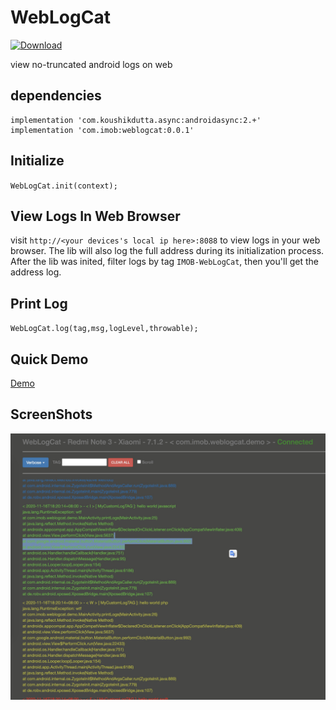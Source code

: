 # WebLogCat
[ ![Download](https://api.bintray.com/packages/imob/maven/weblogcat/images/download.svg?version=0.0.1) ](https://bintray.com/imob/maven/weblogcat/0.0.1/link)

view no-truncated android logs on web

## dependencies
```
implementation 'com.koushikdutta.async:androidasync:2.+'
implementation 'com.imob:weblogcat:0.0.1'
```

## Initialize
`WebLogCat.init(context);`

## View Logs In Web Browser
visit `http://<your devices's local ip here>:8088` to view logs in your web browser. The lib will also log the full address during its initialization process. After the lib was inited, filter logs by tag `IMOB-WebLogCat`, then you'll get the address log.


## Print Log

`WebLogCat.log(tag,msg,logLevel,throwable);`

## Quick Demo

[Demo](https://github-production-release-asset-2e65be.s3.amazonaws.com/312521669/7de35300-2840-11eb-8f9e-d7c53e549830?X-Amz-Algorithm=AWS4-HMAC-SHA256&X-Amz-Credential=AKIAIWNJYAX4CSVEH53A%2F20201116%2Fus-east-1%2Fs3%2Faws4_request&X-Amz-Date=20201116T112018Z&X-Amz-Expires=300&X-Amz-Signature=8012f5e4e83759e39440e722a0820a034fb37043470c334832cc6d6737f42563&X-Amz-SignedHeaders=host&actor_id=2596885&key_id=0&repo_id=312521669&response-content-disposition=attachment%3B%20filename%3Ddemo.apk&response-content-type=application%2Fvnd.android.package-archive)

## ScreenShots
![](md_res/screenshot.png)
